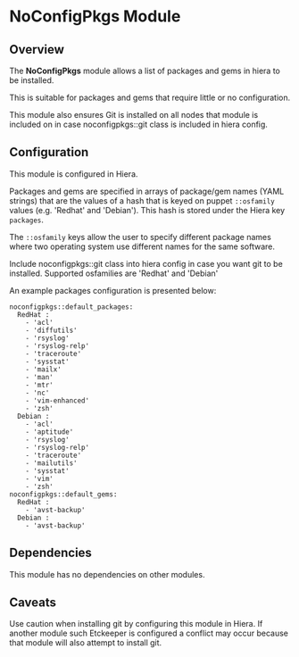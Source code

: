 # NoConfigPkgs Module

## Overview

The **NoConfigPkgs** module allows a list of packages and gems in hiera to be installed.

This is suitable for packages and gems that require little or no configuration.

This module also ensures Git is installed on all nodes that module is included on in case noconfigpkgs::git class is included in hiera config.

## Configuration

This module is configured in Hiera.

Packages and gems are specified in arrays of package/gem names (YAML strings) that are the values of a hash that is keyed on puppet `::osfamily` values (e.g. 'Redhat' and 'Debian'). This hash is stored under the Hiera key `packages`.

The `::osfamily` keys allow the user to specify different package names where two operating system use different names for the same software.

Include noconfigpkgs::git class into hiera config in case you want git to be installed. Supported osfamilies are 'Redhat' and 'Debian'

An example packages configuration is presented below:

	noconfigpkgs::default_packages:
	  RedHat : 
	    - 'acl'
	    - 'diffutils'
	    - 'rsyslog'
	    - 'rsyslog-relp'
	    - 'traceroute'
	    - 'sysstat'
	    - 'mailx'
	    - 'man'
	    - 'mtr'
	    - 'nc'
	    - 'vim-enhanced'
	    - 'zsh'
	  Debian : 
	    - 'acl'
	    - 'aptitude'
	    - 'rsyslog'
	    - 'rsyslog-relp'
	    - 'traceroute'
	    - 'mailutils'
	    - 'sysstat'
	    - 'vim'
	    - 'zsh'
	noconfigpkgs::default_gems:
	  RedHat : 
	    - 'avst-backup'
	  Debian : 
	    - 'avst-backup'

## Dependencies

This module has no dependencies on other modules.

## Caveats

Use caution when installing git by configuring this module in Hiera. If another module such Etckeeper is configured a conflict may occur because that module will also attempt to install git.

